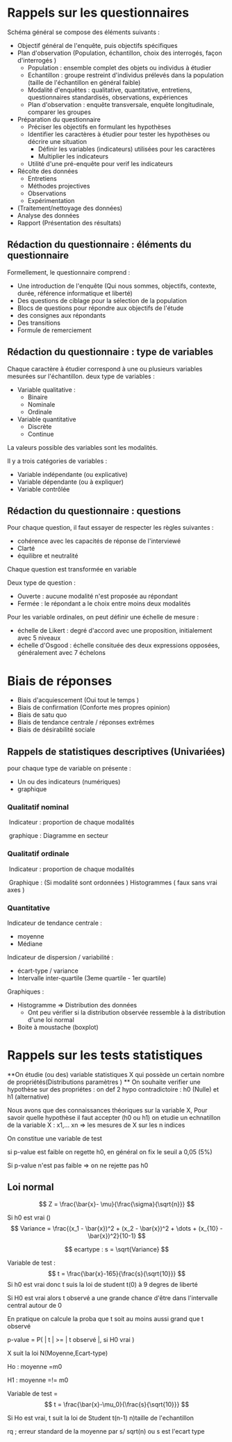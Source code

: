 # Rappels sur les questionnaires 

Schéma général se compose des éléments suivants : 

- Objectif général de l'enquête, puis objectifs spécifiques
- Plan d'observation (Population, échantillon, choix des interrogés, façon d'interrogés )
  - Population : ensemble complet des objets ou individus à étudier
  - Echantillon : groupe restreint d'individus prélevés dans la population (taille de l'échantillon en général faible)
  - Modalité d'enquêtes : qualitative, quantitative, entretiens, questionnaires standardisés, observations, expériences
  - Plan d'observation : enquête transversale, enquête longitudinale, comparer les groupes
- Préparation du questionnaire
  - Préciser les objectifs en formulant les hypothèses
  - Identifier les caractères à étudier pour tester les hypothèses ou décrire une situation
    - Définir les variables (indicateurs) utilisées pour les caractères
    - Multiplier les indicateurs 
  - Utilité d'une pré-enquête pour verif les indicateurs 
- Récolte des données
  - Entretiens 
  - Méthodes projectives
  - Observations 
  - Expérimentation
- (Traitement/nettoyage des données)
- Analyse des données
- Rapport (Présentation des résultats)

## Rédaction du questionnaire : éléments du questionnaire

Formellement, le questionnaire comprend : 

- Une introduction de l'enquête (Qui nous sommes, objectifs, contexte, durée, référence informatique et liberté)
- Des questions de ciblage pour la sélection de la population
- Blocs de questions pour répondre aux objectifs de l'étude
- des consignes aux répondants
- Des transitions
- Formule de remerciement

## Rédaction du questionnaire : type de variables



Chaque caractère à étudier correspond à une ou plusieurs variables mesurées sur l'échantillon. deux type de variables :

- Variable qualitative : 
  - Binaire
  - Nominale
  - Ordinale
- Variable quantitative
  - Discrète
  - Continue

La valeurs possible des variables sont les modalités. 

Il y a trois catégories de variables : 

- Variable indépendante (ou explicative)
- Variable dépendante (ou à expliquer)
- Variable contrôlée



## Rédaction du questionnaire : questions

Pour chaque question, il faut essayer de respecter les règles suivantes : 

- cohérence avec les capacités de réponse de l'interviewé 
- Clarté
- équilibre et neutralité

Chaque question est transformée en variable

Deux type de question : 

- Ouverte : aucune modalité n'est proposée au répondant
- Fermée : le répondant a le choix entre moins deux modalités 



Pour les variable ordinales, on peut définir une échelle de mesure : 

- échelle de Likert : degré d'accord avec une proposition, initialement avec 5 niveaux 
- échelle d'Osgood : échelle consituée des deux expressions opposées, généralement avec 7 échelons 

# Biais de réponses

- Biais d'acquiescement (Oui tout le temps )
- Biais de confirmation (Conforte mes propres opinion)
- Biais de satu quo 
- Biais de tendance centrale / réponses extrêmes 
- Biais de désirabilité sociale 



## Rappels de statistiques descriptives (Univariées)

pour chaque type de variable on présente :

- Un ou des indicateurs (numériques)
- graphique

### Qualitatif nominal

​	Indicateur : proportion de chaque modalités

​	graphique : Diagramme en secteur

### Qualitatif ordinale

​	Indicateur : proportion de chaque modalités

​	Graphique : (Si modalité sont ordonnées ) Histogrammes ( faux sans vrai axes )

### Quantitative

Indicateur de tendance centrale : 

- moyenne 
- Médiane 

Indicateur de  dispersion / variabilité : 

- écart-type / variance 
- Intervalle inter-quartile (3eme quartile - 1er quartile)



Graphiques : 

- Histogramme => Distribution des données 
  - Ont peu vérifier si la distribution observée ressemble à la distribution d'une loi normal
- Boite à moustache (boxplot)

# Rappels sur les tests statistiques

**On étudie (ou des) variable statistiques X qui possède un certain nombre de propriétés(Distributions paramètres ) ** On souhaite verifier une hypothèse sur des propriétes : on def 2  hypo contradictoire : h0 (Nulle) et h1 (alternative)

Nous avons que des connaissances théoriques sur la variable X, Pour savoir quelle hypothèse il faut accepter (h0 ou h1) on etudie un echnatillon de la variable X : x1,... xn => les mesures de X sur les n indices

On constitue une variable de test

si p-value est faible on regette h0, en général on fix le seuil a 0,05 (5%)

Si p-value n'est pas faible => on ne rejette pas h0



## Loi normal

$$
Z = \frac{\bar{x}- \mu}{\frac{\sigma}{\sqrt{n}}}
$$

Si h0 est vrai ()
$$
Variance = \frac{(x_1 - \bar{x})^2 + (x_2 - \bar{x})^2 + \dots + (x_{10} - \bar{x})^2}{10-1}
$$

$$
ecartype : s = \sqrt{Variance}
$$



Variable de test : 
$$
t = \frac{\bar{x}-165}{\frac{s}{\sqrt{10}}}
$$
Si h0 est vrai donc t suis la loi de student t(0) à 9 degres de liberté 

Si H0 est vrai alors t observé a une grande chance d'être dans l'intervalle central autour de 0



En pratique on calcule la proba que t soit au moins aussi grand que t observé  

p-value = P( | t | >= |  t observé  |, si H0 vrai )





X suit la loi N(Moyenne,Ecart-type)

Ho : moyenne =m0

H1 : moyenne =!= m0

Variable de test =
$$
t = \frac{\bar{x}-\mu_0}{\frac{s}{\sqrt{10}}}
$$


Si Ho est vrai, t suit la loi de Student t(n-1) n)taille de l'echantillon

rq ; erreur standard de la moyenne par  s/ sqrt(n) ou s est l'ecart type